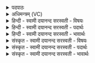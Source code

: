 <details><summary>पदपाठः</summary>

सोम॑स्य। त्वा॒। द्यु॒म्नेन॑। अ॒भि। सि॒ञ्चा॒मि॒। अ॒ग्नेः। भ्राज॑सा। सूर्य॑स्य। वर्च॑सा। इन्द्र॑स्य। इ॒न्द्रि॒येण॑। क्ष॒त्राणा॑म्। क्ष॒त्रप॑ति॒रिति॑ क्ष॒त्रऽप॑तिः। ए॒धि॒। अति॑। दि॒द्यून्। पा॒हि॒। १७।
</details>

<details><summary>अधिमन्त्रम् (VC)</summary>

- क्षत्रपतिर्देवता
- देववात ऋषिः
- आर्षी पङ्क्तिः
- पञ्चमः
</details>

<details><summary>हिन्दी - स्वामी दयानन्द सरस्वती  - विषयः</summary>

पूर्वोक्त कार्य्यों की प्रवृत्ति के लिये कैसे पुरुष को राज्याऽधिकार देना चाहिये, यह विषय अगले मन्त्र में कहा है ॥
</details>

<details><summary>हिन्दी - स्वामी दयानन्द सरस्वती  - पदार्थः</summary>

पदार्थान्वयभाषाः -  हे प्रशंसित गुण, कर्म और स्वभाववाले राजा ! जैसे मैं जिस तुझ को (सोमस्य) चन्द्रमा के समान (द्युम्नेन) यशरूप प्रकाश से (अग्नेः) अग्नि के समान (भ्राजसा) तेज से (सूर्य्यस्य) सूर्य्य के समान (वर्चसा) पढ़ने से और (इन्द्रस्य) बिजुली के समान (इन्द्रियेण) मन आदि इन्द्रियों के सहित (त्वा) आपको (अभिषिञ्चामि) राज्याधिकारी करता हूँ, वैसे वे आप (क्षत्राणाम्) क्षत्रिय कुल में जो उत्तम हों, उनके बीच (क्षत्रपतिः) राज्य के पालनेहारे (अत्येधि) अति तत्पर हूजिये और (दिद्यून्) विद्या तथा धर्म का प्रकाश करनेहारे व्यवहारों की (पाहि) निरन्तर रक्षा कीजिये ॥१७॥
</details>

<details><summary>हिन्दी - स्वामी दयानन्द सरस्वती  - भावार्थः</summary>

भावार्थभाषाः -  इस मन्त्र में वाचकलुप्तोपमालङ्कार है। मनुष्यों को चाहिये कि जो शान्ति आदि गुणयुक्त जितेन्द्रिय विद्वान् पुरुष हैं, उसको राज्य का अधिकार देवें और उस राजा को चाहिये कि राज्याऽधिकार को प्राप्त हो अतिश्रेष्ठ होता हुआ विद्या और धर्म आदि के प्रकाश करनेहारे प्रजापुरुषों को निरन्तर बढ़ावे ॥१७॥
</details>

<details><summary>संस्कृत - स्वामी दयानन्द सरस्वती  - विषयः</summary>

एतत्प्रवृत्तये कीदृशो राजाभिषेचनीय इत्याह ॥
</details>

<details><summary>संस्कृत - स्वामी दयानन्द सरस्वती  - पदार्थः</summary>

पदार्थान्वयभाषाः -  हे प्रशस्तगुणकर्मस्वभावयुक्त राजन् ! यथाऽहं यं त्वा त्वां सोमस्येव द्युम्नेनाग्नेरिव भ्राजसा सूर्य्यस्येव वर्चसेन्द्रस्येवेन्द्रियेण त्वाऽभिषिञ्चामि, तथा स त्वं क्षत्राणां क्षत्रपतिरत्येधि दिद्यून् पाहि ॥१७॥
</details>

<details><summary>संस्कृत - स्वामी दयानन्द सरस्वती  - भावार्थः</summary>

भावार्थभाषाः -  अत्र वाचकलुप्तोपमालङ्कारः। मनुष्या यः सोमादिगुणयुक्तो विद्वान् जितेन्द्रियो जनो भवेत् तं राजत्वे स्वीकुर्वन्तु। स च राज्यं प्राप्यातिप्रवृद्धः सन् विद्याधर्मप्रकाशकान् राजप्रजाजनान् सततमतिवर्द्धयेत् ॥१७॥
</details>
